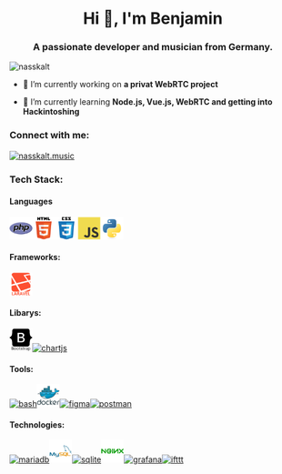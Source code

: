 <h1 align="center">Hi 👋, I'm Benjamin</h1>
<h3 align="center">A passionate developer and musician from Germany.</h3>

<p align="left">
    <img src="https://komarev.com/ghpvc/?username=nasskalt&label=Profile%20views&color=0e75b6&style=flat" alt="nasskalt"/>
</p>

- 🔭 I’m currently working on **a privat WebRTC project**

- 🌱 I’m currently learning **Node.js, Vue.js, WebRTC and getting into Hackintoshing**

<h3 align="left">Connect with me:</h3>
<p align="left">
    <a href="https://instagram.com/nasskalt.music" target="blank" title="Instagram @nasskalt.music"><img align="center" src="https://raw.githubusercontent.com/rahuldkjain/github-profile-readme-generator/master/src/images/icons/Social/instagram.svg" alt="nasskalt.music" height="30" width="40"/></a>
</p>

<h3 align="left">Tech Stack:</h3>

<h4 align="left">Languages</h4>
<p align="left">
    <a href="https://www.php.net" target="_blank" rel="noreferrer" title="PHP"><img src="https://raw.githubusercontent.com/devicons/devicon/master/icons/php/php-original.svg" alt="php" width="40" height="40"/></a><a href="https://www.w3.org/html/" target="_blank" rel="noreferrer" title="HTML"><img src="https://raw.githubusercontent.com/devicons/devicon/master/icons/html5/html5-original-wordmark.svg" alt="html5" width="40" height="40"/></a><a href="https://www.w3schools.com/css/" target="_blank" rel="noreferrer" title="CSS"><img src="https://raw.githubusercontent.com/devicons/devicon/master/icons/css3/css3-original-wordmark.svg" alt="css3" width="40" height="40"/></a><a href="https://developer.mozilla.org/en-US/docs/Web/JavaScript" target="_blank" rel="noreferrer" title="JavaScript"><img src="https://raw.githubusercontent.com/devicons/devicon/master/icons/javascript/javascript-original.svg" alt="javascript" width="40" height="40"/></a><a href="https://www.python.org" target="_blank" rel="noreferrer" title="Phyton"><img src="https://raw.githubusercontent.com/devicons/devicon/master/icons/python/python-original.svg" alt="python" width="40" height="40"/></a>
</p>

<h4>Frameworks:</h4>
<p align="left">
    <a href="https://laravel.com/" target="_blank" rel="noreferrer" title="Laravel"><img src="https://raw.githubusercontent.com/devicons/devicon/master/icons/laravel/laravel-plain-wordmark.svg" alt="laravel" width="40" height="40"/></a>
  </p>

<h4>Libarys:</h4>
<p align="left">
    <a href="https://getbootstrap.com" target="_blank" rel="noreferrer" title="Bootstrap"><img src="https://raw.githubusercontent.com/devicons/devicon/master/icons/bootstrap/bootstrap-plain-wordmark.svg" alt="bootstrap" width="40" height="40"/></a><a href="https://www.chartjs.org" target="_blank" rel="noreferrer" title="Chart.js"><img src="https://www.chartjs.org/media/logo-title.svg" alt="chartjs" width="40" height="40"/></a>
</p>

<h4 align="left">Tools:</h4>
<p align="left">
    <a href="https://www.gnu.org/software/bash/" target="_blank" rel="noreferrer" title="Bash"><img src="https://www.vectorlogo.zone/logos/gnu_bash/gnu_bash-icon.svg" alt="bash" width="40" height="40"/></a><a href="https://www.docker.com/" target="_blank" rel="noreferrer" title="Docker"><img src="https://raw.githubusercontent.com/devicons/devicon/master/icons/docker/docker-original-wordmark.svg" alt="docker" width="40" height="40"/</a><a href="https://www.figma.com/" target="_blank" rel="noreferrer" title="Figma"><img src="https://www.vectorlogo.zone/logos/figma/figma-icon.svg" alt="figma" width="40" height="40"/></a><a href="https://postman.com" target="_blank" rel="noreferrer" title="Postman"><img src="https://www.vectorlogo.zone/logos/getpostman/getpostman-icon.svg" alt="postman" width="40" height="40"/></a>
</p>

<h4>Technologies:</h4>
<p align="left">
    <a href="https://mariadb.org/" target="_blank" rel="noreferrer" title="MariaDB"><img src="https://www.vectorlogo.zone/logos/mariadb/mariadb-icon.svg" alt="mariadb" width="40" height="40"/><a href="https://www.mysql.com/" target="_blank" rel="noreferrer" title="MySQL"><img src="https://raw.githubusercontent.com/devicons/devicon/master/icons/mysql/mysql-original-wordmark.svg" alt="mysql" width="40" height="40"/></a><a href="https://www.sqlite.org/" target="_blank" rel="noreferrer" title="SQLite"><img src="https://www.vectorlogo.zone/logos/sqlite/sqlite-icon.svg" alt="sqlite" width="40" height="40"/></a><a href="https://www.nginx.com" target="_blank" rel="noreferrer" title="NGINX"><img src="https://raw.githubusercontent.com/devicons/devicon/master/icons/nginx/nginx-original.svg" alt="nginx" width="40" height="40"/></a><a href="https://grafana.com" target="_blank" rel="noreferrer" title="Grafana"><img src="https://www.vectorlogo.zone/logos/grafana/grafana-icon.svg" alt="grafana" width="40" height="40"/></a><a href="https://ifttt.com/" target="_blank" rel="noreferrer" title="IFTTT"><img src="https://www.vectorlogo.zone/logos/ifttt/ifttt-ar21.svg" alt="ifttt" width="40" height="40"/></a>
</p>
